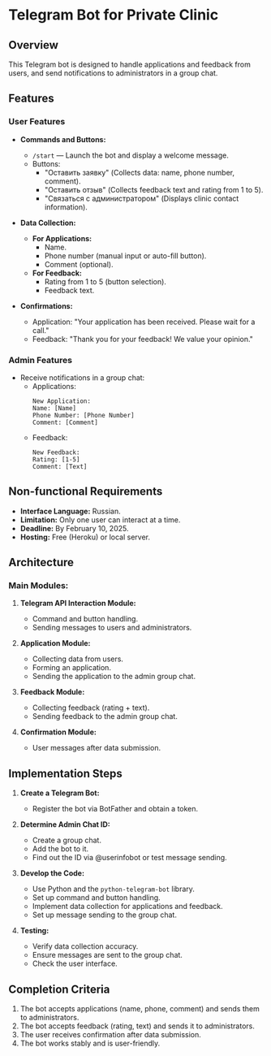 # Telegram Bot for Private Clinic

## Overview

This Telegram bot is designed to handle applications and feedback from users, and send notifications to administrators in a group chat.

## Features

### User Features
- **Commands and Buttons:**
  - `/start` — Launch the bot and display a welcome message.
  - Buttons:
    - "Оставить заявку" (Collects data: name, phone number, comment).
    - "Оставить отзыв" (Collects feedback text and rating from 1 to 5).
    - "Связаться с администратором" (Displays clinic contact information).

- **Data Collection:**
  - **For Applications:**
    - Name.
    - Phone number (manual input or auto-fill button).
    - Comment (optional).
  - **For Feedback:**
    - Rating from 1 to 5 (button selection).
    - Feedback text.

- **Confirmations:**
  - Application: "Your application has been received. Please wait for a call."
  - Feedback: "Thank you for your feedback! We value your opinion."

### Admin Features
- Receive notifications in a group chat:
  - Applications:
    ```
    New Application:
    Name: [Name]
    Phone Number: [Phone Number]
    Comment: [Comment]
    ```
  - Feedback:
    ```
    New Feedback:
    Rating: [1-5]
    Comment: [Text]
    ```

## Non-functional Requirements
- **Interface Language:** Russian.
- **Limitation:** Only one user can interact at a time.
- **Deadline:** By February 10, 2025.
- **Hosting:** Free (Heroku) or local server.

## Architecture

### Main Modules:
1. **Telegram API Interaction Module:**
   - Command and button handling.
   - Sending messages to users and administrators.

2. **Application Module:**
   - Collecting data from users.
   - Forming an application.
   - Sending the application to the admin group chat.

3. **Feedback Module:**
   - Collecting feedback (rating + text).
   - Sending feedback to the admin group chat.

4. **Confirmation Module:**
   - User messages after data submission.

## Implementation Steps

1. **Create a Telegram Bot:**
   - Register the bot via BotFather and obtain a token.

2. **Determine Admin Chat ID:**
   - Create a group chat.
   - Add the bot to it.
   - Find out the ID via @userinfobot or test message sending.

3. **Develop the Code:**
   - Use Python and the `python-telegram-bot` library.
   - Set up command and button handling.
   - Implement data collection for applications and feedback.
   - Set up message sending to the group chat.

4. **Testing:**
   - Verify data collection accuracy.
   - Ensure messages are sent to the group chat.
   - Check the user interface.

## Completion Criteria
1. The bot accepts applications (name, phone, comment) and sends them to administrators.
2. The bot accepts feedback (rating, text) and sends it to administrators.
3. The user receives confirmation after data submission.
4. The bot works stably and is user-friendly.
